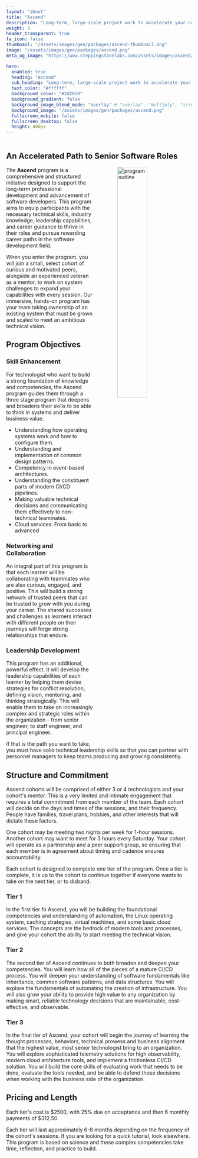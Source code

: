 ```yaml
---
layout: "about"
title: "Ascend"
description: "Long-term, large-scale project work to accelerate your career."
weight: 3
header_transparent: true
fa_icon: false
thumbnail: "/assets/images/gen/packages/ascend-thumbnail.png"
image: "/assets/images/gen/packages/ascend.png"
meta_og_image: "https://www.steppingstonelabs.com/assets/images/ascend/Ascending.png"

hero:
  enabled: true
  heading: "Ascend"
  sub_heading: "Long-term, large-scale project work to accelerate your career."
  text_color: "#ffffff"
  background_color: "#2d2830"
  background_gradient: false
  background_image_blend_mode: "overlay" # "overlay", "multiply", "screen"
  background_image: "/assets/images/gen/packages/ascend.png"
  fullscreen_mobile: false
  fullscreen_desktop: false
  height: 400px
---
```


<img src="{{ site.baseurl }}/assets/images/ascend/Ascending.png" style="width: 0; height: 0;" width="0" height="0"  alt="Ascend" />

## An Accelerated Path to Senior Software Roles

<img src="{{ site.baseurl }}/assets/images/ascend/mindmap.png" style="margin: 0 0 0 4rem;" width="40%" align="right" alt="program outline" />

The **Ascend** program is a comprehensive and structured initiative designed to support the long-term professional development and advancement of software developers. This program aims to equip participants with the necessary technical skills, industry knowledge, leadership capabilities, and career guidance to thrive in their roles and pursue rewarding career paths in the software development field.

When you enter the program, you will join a small, select cohort of curious and motivated peers, alongside an experienced veteran as a mentor, to work on system challenges to expand your capabilities with every session. Our immersive, hands-on program has your team taking ownership of an existing system that must be grown and scaled to meet an ambitious technical vision.

## Program Objectives

### Skill Enhancement

For technologist who want to build a strong foundation of knowledge and competencies, the Ascend program guides them through a three stage program that deepens and broadens their skills to be able to think in systems and deliver business value.

* Understanding how operating systems work and how to configure them.
* Understanding and implementation of common design patterns.
* Competency in event-based architectures.
* Understanding the constituent parts of modern CI/CD pipelines.
* Making valuable technical decisions and communicating them effectively to non-technical teammates.
* Cloud services: From basic to advanced

### Networking and Collaboration

An integral part of this program is that each learner will be collaborating with teammates who are also curious, engaged, and positive. This will build a strong network of trusted peers that can be trusted to grow with you during your career. The shared successes and challenges as learners interact with different people on their journeys will forge strong relationships that endure.

### Leadership Development

This program has an additional, powerful effect. It will develop the leadership capabilities of each learner by helping them devise strategies for conflict resolution, defining vision, mentoring, and thinking strategically. This will enable them to take on increasingly complex and strategic roles within the organization - from senior engineer, to staff engineer, and principal engineer.

If that is the path you want to take, you must have solid technical leadership skills so that you can partner with personnel managers to keep teams producing and growing consistently.

## Structure and Commitment

Ascend cohorts will be comprised of either 3 or 4 technologists and your cohort's mentor. This is a very limited and intimate engagement that requires a total commitment from each member of the team.  Each cohort will decide on the days and times of the sessions, and their frequency. People have families, travel plans, hobbies, and other interests that will dictate these factors.

One cohort may be meeting two nights per week for 1-hour sessions. Another cohort may want to meet for 3 hours every Saturday. Your cohort will operate as a partnership and a peer support group, so ensuring that each member is in agreement about timing and cadence ensures accountability.

Each cohort is designed to complete one tier of the program. Once a tier is complete, it is up to the cohort to continue together if everyone wants to take on the next tier, or to disband.

### Tier 1

In the first tier fo Ascend, you will be building the foundational competencies and understanding of automation, the Linux operating system, caching strategies, virtual machines, and some basic cloud services. The concepts are the bedrock of modern tools and processes, and give your cohort the ability to start meeting the technical vision.

### Tier 2

The second tier of Ascend continues to both broaden and deepen your competencies. You will learn how all of the pieces of a mature CI/CD process. You will deepen your understanding of software fundamentals like inheritance, common software patterns, and data structures. You will explore the fundamentals of automating the creation of infrastructure. You will also grow your ability to provide high value to any organization by making smart, reliable technology decisions that are maintainable, cost-effective, and observable.

### Tier 3

In the final tier of Ascend, your cohort will begin the journey of learning the thought processes, behaviors, technical prowess and business alignment that the highest value, most senior technologist bring to an organization. You will explore sophisticated telemetry solutions for high observability, modern cloud architecture tools, and implement a frictionless CI/CD solution. You will build the core skills of evaluating work that needs to be done, evaluate the tools needed, and be able to defend those decisions when working with the business side of the organization.


## Pricing and Length

Each tier's cost is $2500, with 25% due on acceptance and then 6 monthly payments of $312.50.

Each tier will last approximately 6-8 months depending on the frequency of the cohort's sessions. If you are looking for a quick tutorial, look elsewhere. This program is based on science and these complex competencies take time, reflection, and practice to build.